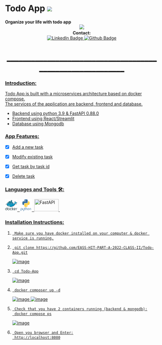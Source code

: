 
<h1>
   Todo App
  <img src="https://cdn.icon-icons.com/icons2/3078/PNG/512/clipboard_notes_list_tasks_icon_191193.png" width="45"/>
</h1>
<b>Organize your life with todo app</b>
<div id="header" align="center">
  <img src="https://media.giphy.com/media/VdoIFLsMIlwzfKD520/giphy.gif" width="200"/>
</div>

<div id="badges" align="center">
   <b>Contact:</b>
   <br />
  <a href="https://www.linkedin.com/in/peleg-levy">
    <img src="https://img.shields.io/badge/LinkedIn-blue?style=for-the-badge&logo=linkedin&logoColor=white" alt="LinkedIn Badge"/>
  <a href="https://github.com/Peleg07">
  <img src="https://img.shields.io/badge/github-gray?style=for-the-badge&logo=github&logoColor=white" alt="Github Badge"/>
</div>
    
<h1 align="center">__________________________________________________________</h1>
   
### Introduction:
   Todo App is built with a microservices architecture based on docker compose.<br />
   The services of the application are backend, frontend and database.
* Backend using python 3.9 & FastAPI 0.88.0
* Frontend using React/Streamlit
* Database using Mongodb
     
     
### App Features:
- [x] Add a new task
- [x] Modify existing task
- [x] Get task by task id
- [x] Delete task
    
    
### Languages and Tools :hammer_and_wrench::
<div>
   <img src="https://raw.githubusercontent.com/devicons/devicon/1119b9f84c0290e0f0b38982099a2bd027a48bf1/icons/docker/docker-original-wordmark.svg" title="Docker" width="40" height="40"/>&nbsp;
   <img src="https://raw.githubusercontent.com/devicons/devicon/1119b9f84c0290e0f0b38982099a2bd027a48bf1/icons/python/python-original-wordmark.svg" title="Python" width="40" height="40"/>&nbsp;
    <img src="https://upload.wikimedia.org/wikiversity/en/8/8c/FastAPI_logo.png" title="FastAPI" width="80" height="40"/>&nbsp;
</div>
 
 ### Installation Instructions:
 1.
         Make sure you have docker installed on your computer & docker service is running.
 2.
         git clone https://github.com/EASS-HIT-PART-A-2022-CLASS-II/Todo-App.git
      ![image](https://user-images.githubusercontent.com/89268094/208521847-d87d04b2-6b33-4057-90d4-617235b6da2a.png)
 3.
         cd Todo-App
      ![image](https://user-images.githubusercontent.com/89268094/208521984-1ba8917d-60b5-404b-bb51-0cd50836f02e.png)
 4.
         docker composer up -d
      ![image](https://user-images.githubusercontent.com/89268094/208521647-27585e00-3dd0-413d-a692-822ff09d4262.png)
      ![image](https://user-images.githubusercontent.com/89268094/208521713-5eaf28d9-daf8-449a-824c-5eeb4dd06f11.png)

 5.
         Check that you have 2 containers running (backend & mongodb):
         docker compose ps
       ![image](https://user-images.githubusercontent.com/89268094/208521250-c6892226-1192-4975-aac7-1b8f0a561eba.png)

 6.
         Open you browser and Enter:
         http://localhost:8080


